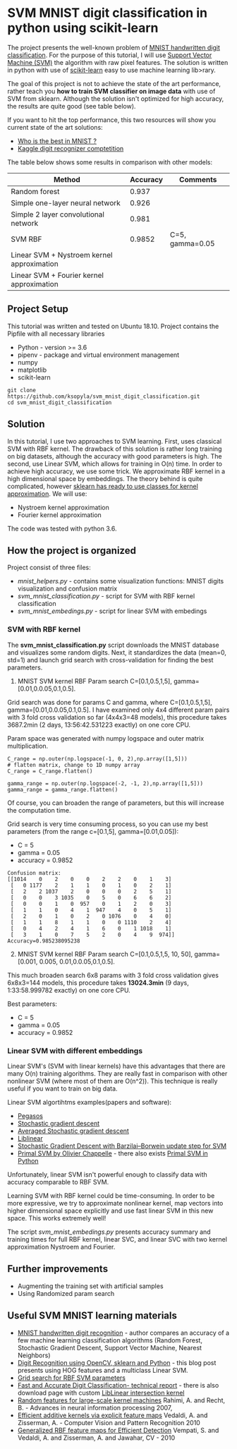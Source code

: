 # SVM MNIST digit classification in python using scikit-learn

The project presents the well-known problem of [MNIST handwritten digit classification](https://en.wikipedia.org/wiki/MNIST_database).
For the purpose of this tutorial, I will use [Support Vector Machine (SVM)](https://en.wikipedia.org/wiki/Support_vector_machine)
the algorithm with raw pixel features.
The solution is written in python with use of [scikit-learn](http://scikit-learn.org/stable/) easy to use machine learning lib>rary.

The goal of this project is not to achieve the state of the art performance, rather teach you
**how to train SVM classifier on image data** with use of SVM from sklearn.
Although the solution isn't optimized for high accuracy, the results are quite good (see table below).

If you want to hit the top performance, this two resources will show you current state of the art solutions:

- [Who is the best in MNIST ?](http://rodrigob.github.io/are_we_there_yet/build/classification_datasets_results.html#4d4e495354)
- [Kaggle digit recognizer comptetition](https://www.kaggle.com/c/digit-recognizer)

The table below shows some results in comparison with other models:

| Method                                     | Accuracy | Comments        |
| ------------------------------------------ | -------- | --------------- |
| Random forest                              | 0.937    |                 |
| Simple one-layer neural network            | 0.926    |                 |
| Simple 2 layer convolutional network       | 0.981    |                 |
| SVM RBF                                    | 0.9852   | C=5, gamma=0.05 |
| Linear SVM + Nystroem kernel approximation |          |                 |
| Linear SVM + Fourier kernel approximation  |          |                 |

## Project Setup

This tutorial was written and tested on Ubuntu 18.10.
Project contains the Pipfile with all necessary libraries

- Python - version >= 3.6
- pipenv - package and virtual environment management
- numpy
- matplotlib
- scikit-learn

```(bash)
git clone https://github.com/ksopyla/svm_mnist_digit_classification.git
cd svm_mnist_digit_classification
```

## Solution

In this tutorial, I use two approaches to SVM learning.
First, uses classical SVM with RBF kernel. The drawback of this solution is rather long training on big datasets, although the accuracy with good parameters is high.
The second, use Linear SVM, which allows for training in O(n) time. In order to achieve high accuracy, we use some trick. We approximate RBF kernel in a high dimensional space by embeddings. The theory behind is quite complicated,
however [sklearn has ready to use classes for kernel approximation](http://scikit-learn.org/stable/modules/kernel_approximation.html#kernel-approximation).
We will use:

- Nystroem kernel approximation
- Fourier kernel approximation

The code was tested with python 3.6.

## How the project is organized

Project consist of three files:

- _mnist_helpers.py_ - contains some visualization functions: MNIST digits visualization and confusion matrix
- _svm_mnist_classification.py_ - script for SVM with RBF kernel classification
- _svm_mnist_embedings.py_ - script for linear SVM with embedings

### SVM with RBF kernel

The **svm_mnist_classification.py** script downloads the MNIST database and visualizes some random digits.
Next, it standardizes the data (mean=0, std=1) and launch grid search with cross-validation for finding the best parameters.

1. MNIST SVM kernel RBF Param search C=[0.1,0.5,1,5], gamma=[0.01,0.0.05,0.1,0.5].

Grid search was done for params C and gamma, where C=[0.1,0.5,1,5], gamma=[0.01,0.0.05,0.1,0.5].
I have examined only 4x4 different param pairs with 3 fold cross validation so far (4x4x3=48 models),
this procedure takes 3687.2min (2 days, 13:56:42.531223 exactly) on one core CPU.

Param space was generated with numpy logspace and outer matrix multiplication.

```(Python)
C_range = np.outer(np.logspace(-1, 0, 2),np.array([1,5]))
# flatten matrix, change to 1D numpy array
C_range = C_range.flatten()

gamma_range = np.outer(np.logspace(-2, -1, 2),np.array([1,5]))
gamma_range = gamma_range.flatten()

```

Of course, you can broaden the range of parameters, but this will increase the computation time.

Grid search is very time consuming process, so you can use my best parameters
(from the range c=[0.1,5], gamma=[0.01,0.05]):

- C = 5
- gamma = 0.05
- accuracy = 0.9852

```(None)
Confusion matrix:
[[1014    0    2    0    0    2    2    0    1    3]
 [   0 1177    2    1    1    0    1    0    2    1]
 [   2    2 1037    2    0    0    0    2    5    1]
 [   0    0    3 1035    0    5    0    6    6    2]
 [   0    0    1    0  957    0    1    2    0    3]
 [   1    1    0    4    1  947    4    0    5    1]
 [   2    0    1    0    2    0 1076    0    4    0]
 [   1    1    8    1    1    0    0 1110    2    4]
 [   0    4    2    4    1    6    0    1 1018    1]
 [   3    1    0    7    5    2    0    4    9  974]]
Accuracy=0.985238095238
```

2. MNIST SVM kernel RBF Param search C=[0.1,0.5,1,5, 10, 50], gamma=[0.001, 0.005, 0.01,0.0.05,0.1,0.5].

This much broaden search 6x8 params with 3 fold cross validation gives 6x8x3=144 models,
this procedure takes **13024.3min** (9 days, 1:33:58.999782 exactly) on one core CPU.

Best parameters:

- C = 5
- gamma = 0.05
- accuracy = 0.9852

### Linear SVM with different embeddings

Linear SVM's (SVM with linear kernels) have this advantages that there are many O(n)
training algorithms. They are really fast in comparison with other nonlinear SVM (where most of them are O(n^2)).
This technique is really useful if you want to train on big data.

Linear SVM algortihtms examples(papers and software):

- [Pegasos](http://ttic.uchicago.edu/~nati/Publications/PegasosMPB.pdf)
- [Stochastic gradient descent](http://leon.bottou.org/projects/sgd)
- [Averaged Stochastic gradient descent](https://arxiv.org/abs/1107.2490)
- [Liblinear](https://www.csie.ntu.edu.tw/~cjlin/liblinear/)
- [Stochastic Gradient Descent with Barzilai–Borwein update step for SVM](http://www.sciencedirect.com/science/article/pii/S0020025515002467)
- [Primal SVM by Olivier Chappelle](http://olivier.chapelle.cc/primal/) - there also exists [Primal SVM in Python](https://github.com/ksopyla/primal_svm)

Unfortunately, linear SVM isn't powerful enough to classify data with accuracy
comparable to RBF SVM.

Learning SVM with RBF kernel could be time-consuming. In order to be more expressive, we try to approximate
nonlinear kernel, map vectors into higher dimensional space explicitly and use fast linear SVM in this new space. This works extremely well!

The script _svm_mnist_embedings.py_ presents accuracy summary and training times for
full RBF kernel, linear SVC, and linear SVC with two kernel approximation
Nystroem and Fourier.

## Further improvements

- Augmenting the training set with artificial samples
- Using Randomized param search

## Useful SVM MNIST learning materials

- [MNIST handwritten digit recognition](http://brianfarris.me/static/digit_recognizer.html) - author compares an accuracy of a few machine learning classification algorithms (Random Forest, Stochastic Gradient Descent, Support Vector Machine, Nearest Neighbors)
- [Digit Recognition using OpenCV, sklearn and Python](http://hanzratech.in/2015/02/24/handwritten-digit-recognition-using-opencv-sklearn-and-python.html) - this blog post presents using HOG features and a multiclass Linear SVM.
- [Grid search for RBF SVM parameters](http://scikit-learn.org/stable/auto_examples/svm/plot_rbf_parameters.html)
- [Fast and Accurate Digit Classification- technical report](https://www2.eecs.berkeley.edu/Pubs/TechRpts/2009/EECS-2009-159.html) - there is also download page with custom [LibLinear intersection kernel](http://ttic.uchicago.edu/~smaji/projects/digits/)
- [Random features for large-scale kernel machines](http://www.robots.ox.ac.uk/~vgg/rg/papers/randomfeatures.pdf) Rahimi, A. and Recht, B. - Advances in neural information processing 2007,
- [Efficient additive kernels via explicit feature maps](http://www.robots.ox.ac.uk/~vedaldi/assets/pubs/vedaldi11efficient.pdf) Vedaldi, A. and Zisserman, A. - Computer Vision and Pattern Recognition 2010
- [Generalized RBF feature maps for Efficient Detection](http://www.robots.ox.ac.uk/~vedaldi/assets/pubs/sreekanth10generalized.pdf) Vempati, S. and Vedaldi, A. and Zisserman, A. and Jawahar, CV - 2010
